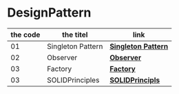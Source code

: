 # DesignPattern


|  the code | the titel         | link  | 
|-----------|-------------------|-------|
|01 | Singleton Pattern | **[Singleton Pattern](https://github.com/WaelAlQawasmi/DesignPattern/tree/main/Signleton)**
02           | Observer          | **[Observer](https://github.com/WaelAlQawasmi/DesignPattern/tree/main/Observer)**
03          | Factory           | **[Factory](https://github.com/WaelAlQawasmi/DesignPattern/tree/main/Factory)**
03          | SOLIDPrinciples   | **[SOLIDPrincipls](https://github.com/WaelAlQawasmi/DesignPattern/tree/main/SOLIDPrinciple)**
